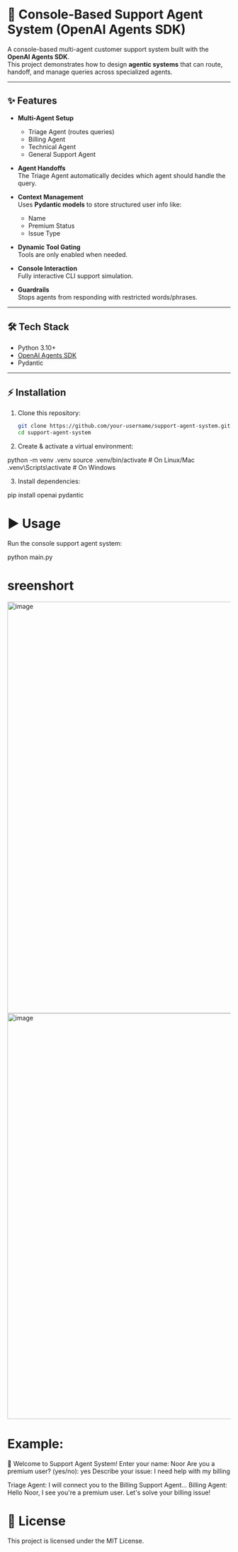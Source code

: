 # 🤖 Console-Based Support Agent System (OpenAI Agents SDK)

A console-based multi-agent customer support system built with the **OpenAI Agents SDK**.  
This project demonstrates how to design **agentic systems** that can route, handoff, and manage queries across specialized agents.  

---

## ✨ Features
- **Multi-Agent Setup**  
  - Triage Agent (routes queries)  
  - Billing Agent  
  - Technical Agent  
  - General Support Agent  

- **Agent Handoffs**  
  The Triage Agent automatically decides which agent should handle the query.  

- **Context Management**  
  Uses **Pydantic models** to store structured user info like:  
  - Name  
  - Premium Status  
  - Issue Type  

- **Dynamic Tool Gating**  
  Tools are only enabled when needed.  

- **Console Interaction**  
  Fully interactive CLI support simulation.  

- **Guardrails**  
  Stops agents from responding with restricted words/phrases.  

---

## 🛠 Tech Stack
- Python 3.10+  
- [OpenAI Agents SDK](https://github.com/openai)  
- Pydantic  

---

## ⚡ Installation

1. Clone this repository:
   ```bash
   git clone https://github.com/your-username/support-agent-system.git
   cd support-agent-system

2. Create & activate a virtual environment:

python -m venv .venv
source .venv/bin/activate   # On Linux/Mac
.venv\Scripts\activate      # On Windows


3. Install dependencies:

pip install openai pydantic

# ▶️ Usage

Run the console support agent system:

python main.py

# sreenshort 
<img width="1834" height="928" alt="image" src="https://github.com/user-attachments/assets/d577cd35-d694-43ae-af41-38ba1fd5d5c8" />

<img width="1878" height="915" alt="image" src="https://github.com/user-attachments/assets/4a3a281c-ce86-4b04-8f13-6da35662c380" />

# Example:

👋 Welcome to Support Agent System!
Enter your name: Noor
Are you a premium user? (yes/no): yes
Describe your issue: I need help with my billing

Triage Agent: I will connect you to the Billing Support Agent...
Billing Agent: Hello Noor, I see you're a premium user. Let's solve your billing issue!

# 📜 License

This project is licensed under the MIT License.
